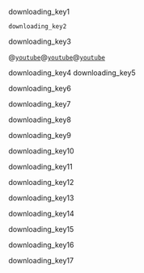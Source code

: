 downloading_key1


```ngMeta
downloading_key2
```

downloading_key3



@[`youtube`](F69kWUbi9Xk)@[`youtube`](GLqsY0Oxtgo)@[`youtube`](kfqGio32jLA)



downloading_key4
downloading_key5




downloading_key6




downloading_key7




downloading_key8



downloading_key9



downloading_key10



downloading_key11



downloading_key12



downloading_key13




downloading_key14


downloading_key15


downloading_key16


downloading_key17
